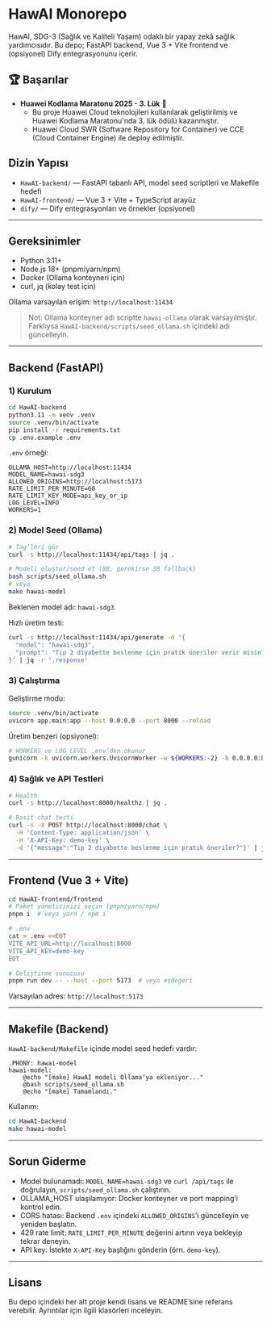 # HawAI Monorepo

HawAI, SDG-3 (Sağlık ve Kaliteli Yaşam) odaklı bir yapay zekâ sağlık yardımcısıdır. Bu depo; FastAPI backend, Vue 3 + Vite frontend ve (opsiyonel) Dify entegrasyonunu içerir.

## 🏆 Başarılar

- **Huawei Kodlama Maratonu 2025 - 3. Lük** 🥉
  - Bu proje Huawei Cloud teknolojileri kullanılarak geliştirilmiş ve Huawei Kodlama Maratonu'nda 3. lük ödülü kazanmıştır.
  - Huawei Cloud SWR (Software Repository for Container) ve CCE (Cloud Container Engine) ile deploy edilmiştir.

## Dizin Yapısı
- `HawAI-backend/` — FastAPI tabanlı API, model seed scriptleri ve Makefile hedefi
- `HawAI-frontend/` — Vue 3 + Vite + TypeScript arayüz
- `dify/` — Dify entegrasyonları ve örnekler (opsiyonel)

---

## Gereksinimler
- Python 3.11+
- Node.js 18+ (pnpm/yarn/npm)
- Docker (Ollama konteyneri için)
- curl, jq (kolay test için)

Ollama varsayılan erişim: `http://localhost:11434`

> Not: Ollama konteyner adı scriptte `hawai-ollama` olarak varsayılmıştır. Farklıysa `HawAI-backend/scripts/seed_ollama.sh` içindeki adı güncelleyin.

---

## Backend (FastAPI)

### 1) Kurulum
```bash
cd HawAI-backend
python3.11 -m venv .venv
source .venv/bin/activate
pip install -r requirements.txt
cp .env.example .env
```

`.env` örneği:
```
OLLAMA_HOST=http://localhost:11434
MODEL_NAME=hawai-sdg3
ALLOWED_ORIGINS=http://localhost:5173
RATE_LIMIT_PER_MINUTE=60
RATE_LIMIT_KEY_MODE=api_key_or_ip
LOG_LEVEL=INFO
WORKERS=1
```

### 2) Model Seed (Ollama)
```bash
# Tag’leri gör
curl -s http://localhost:11434/api/tags | jq .

# Modeli oluştur/seed et (8B, gerekirse 3B fallback)
bash scripts/seed_ollama.sh
# veya
make hawai-model
```
Beklenen model adı: `hawai-sdg3`.

Hızlı üretim testi:
```bash
curl -s http://localhost:11434/api/generate -d '{
  "model": "hawai-sdg3",
  "prompt": "Tip 2 diyabette beslenme için pratik öneriler verir misin?"
}' | jq -r '.response'
```

### 3) Çalıştırma
Geliştirme modu:
```bash
source .venv/bin/activate
uvicorn app.main:app --host 0.0.0.0 --port 8000 --reload
```

Üretim benzeri (opsiyonel):
```bash
# WORKERS ve LOG_LEVEL .env’den okunur
gunicorn -k uvicorn.workers.UvicornWorker -w ${WORKERS:-2} -b 0.0.0.0:8000 app.main:app
```

### 4) Sağlık ve API Testleri
```bash
# Health
curl -s http://localhost:8000/healthz | jq .

# Basit chat testi
curl -s -X POST http://localhost:8000/chat \
  -H 'Content-Type: application/json' \
  -H 'X-API-Key: demo-key' \
  -d '{"message":"Tip 2 diyabette beslenme için pratik öneriler?"}' | jq .
```

---

## Frontend (Vue 3 + Vite)
```bash
cd HawAI-frontend/frontend
# Paket yöneticinizi seçin (pnpm/yarn/npm)
pnpm i  # veya yarn / npm i

# .env
cat > .env <<EOT
VITE_API_URL=http://localhost:8000
VITE_API_KEY=demo-key
EOT

# Geliştirme sunucusu
pnpm run dev -- --host --port 5173  # veya eşdeğeri
```

Varsayılan adres: `http://localhost:5173`

---

## Makefile (Backend)
`HawAI-backend/Makefile` içinde model seed hedefi vardır:
```
.PHONY: hawai-model
hawai-model:
	@echo "[make] HawAI modeli Ollama’ya ekleniyor..."
	@bash scripts/seed_ollama.sh
	@echo "[make] Tamamlandı."
```

Kullanım:
```bash
cd HawAI-backend
make hawai-model
```

---

## Sorun Giderme
- Model bulunamadı: `MODEL_NAME=hawai-sdg3` ve `curl /api/tags` ile doğrulayın, `scripts/seed_ollama.sh` çalıştırın.
- OLLAMA_HOST ulaşılamıyor: Docker konteyner ve port mapping’i kontrol edin.
- CORS hatası: Backend `.env` içindeki `ALLOWED_ORIGINS`’i güncelleyin ve yeniden başlatın.
- 429 rate limit: `RATE_LIMIT_PER_MINUTE` değerini artırın veya bekleyip tekrar deneyin.
- API key: İstekte `X-API-Key` başlığını gönderin (örn. `demo-key`).

---

## Lisans
Bu depo içindeki her alt proje kendi lisans ve README’sine referans verebilir. Ayrıntılar için ilgili klasörleri inceleyin.
